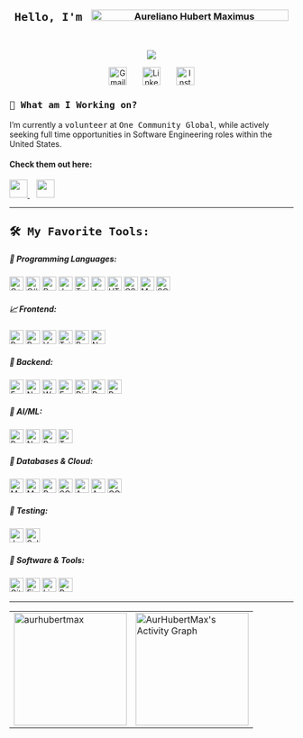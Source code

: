 

<h3 align="center">
  <span style="font-size: 20px; font-family: 'Source Code Pro', monospace;">Hello, I'm&#8287</span> 
<!--   <span style="font-size: 20px; font-family: 'Source Code Pro', monospace; color: ffa424; font-weight: normal;">Aureliano Hubert Maximus</span> -->
  <img height="20px" width="350px" alt="Aureliano Hubert Maximus" title="Aureliano Hubert Maximus" src="https://imgur.com/PHwhphQ.png"/>

</h3>
<br/>


<p align="center">
  <a href="https://github.com/DenverCoder1/readme-typing-svg">
    <img src="https://readme-typing-svg.demolab.com/?lines=Full-Stack%20Web%20Developer;2024%20KU%20Graduate;Seeking%20Full%20Time%20Opportunities&font=Source%20Code%20Pro&center=true&width=440&height=45&color=ffff&vCenter=true&pause=1000&size=22" /></a>
</p>

<p align="center">
  <a href="mailto:ahubertmax@gmail.com"><img height="32px" width="32px" alt="Gmail" title="Gmail" src="https://imgur.com/8EKNbBR.png" /></a>
  &#8287;&#8287;&#8287;&#8287;&#8287;
  <a href="https://www.linkedin.com/in/jonah-lawrence/"><img height="32px" width="32px" alt="LinkedIn" title="LinkedIn" src="https://imgur.com/sUC8p3j.png"/></a>
  &#8287;&#8287;&#8287;&#8287;&#8287;
  <a href="https://www.instagram.com/hubert_maximus/"><img height="32px" width="32px" alt="Instagram" title="Instagram" src="https://imgur.com/fYLq4kn.png"/></a>
</p>

<h3 align="left" style="font-family: 'Source Code Pro', monospace; ">💭&nbsp;What am I Working on?</h3>


<p align="left">I’m currently a <kbd>volunteer</kbd> at <kbd>One Community Global</kbd>, while actively seeking full time opportunities in Software Engineering roles within the United States. </p>
<h4>Check them out here: </h4>
<p align="left">
    <a href="https://onecommunityglobal.org/" target="blank">
    <img src="https://imgur.com/GfGivSL.png" height="32px" width="32px">
    </a>
    &#8287;&#8287;
    <a href="https://github.com/OneCommunityGlobal" target="blank">
        <img src="https://imgur.com/hIFwnNe.png" height="32px" width="32px">
    </a>
</p>

<hr />
  
<h3 style="font-family: 'Source Code Pro', monospace; font-size: 20px">🛠️ My Favorite Tools:</h3> 


<h5>📃 Programming Languages:</h5>
<p align="left">
  <img alt="C++" src="https://custom-icon-badges.demolab.com/badge/C++-9C033A.svg?logo=cpp2&logoColor=white" style="height: 25">
  <img alt="C#" src="https://custom-icon-badges.demolab.com/badge/C%23-68217A.svg?logo=cs2&logoColor=white" style="height: 25">
  <img alt="Python" src="https://img.shields.io/badge/Python-14354C.svg?logo=python&logoColor=white" style="height: 25">
  <img alt="JavaScript" src="https://img.shields.io/badge/JavaScript-F7DF1E.svg?logo=javascript&logoColor=white&color=yellow" style="height: 25">
  <img alt="TypeScript" src="https://img.shields.io/badge/TypeScript-007ACC.svg?logo=typescript&logoColor=white" style="height: 25">
  <img alt="Java" src="https://custom-icon-badges.demolab.com/badge/Java-007396.svg?logo=java&logoColor=white" style="height: 25">
  <img alt="HTML" src="https://img.shields.io/badge/HTML-E34F26.svg?logo=html5&logoColor=white" style="height: 25">
  <img alt="CSS" src="https://img.shields.io/badge/CSS-1572B6.svg?logo=css3&logoColor=white" style="height: 25">
  <img alt="Markdown" src="https://img.shields.io/badge/Markdown-000000.svg?logo=markdown&logoColor=white" style="height: 25">
  <img alt="SQL" src="https://custom-icon-badges.demolab.com/badge/SQL-025E8C.svg?logo=database&logoColor=white" style="height: 25">
</p>

<h5>📈 Frontend:</h5>
<p align="left">
  <img alt="React" src="https://img.shields.io/badge/React-20232a.svg?logo=react&logoColor=%2361DAFB" style="height: 25">
  <img alt="Bootstrap" src="https://img.shields.io/badge/Bootstrap-7952B3.svg?logo=bootstrap&logoColor=white" style="height: 25">
  <img alt="Vercel" src="https://img.shields.io/badge/Vercel-000000.svg?logo=vercel&logoColor=white" style="height: 25">
  <img alt="Tailwind" src="https://img.shields.io/badge/TailwindCSS-06B6D4.svg?logo=TailwindCSS&logoColor=white" style="height: 25">
  <img alt="ReactNative" src="https://img.shields.io/badge/React Native-8A2BE2.svg?logo=React&logoColor=white" style="height: 25">
  <img alt="Nextjs" src="https://img.shields.io/badge/Next-000000.svg?logo=next.js&logoColor=white" style="height: 25">
</p>

<h5>🚀 Backend:</h5>
<p align="left">
  <img alt="Express.js" src="https://img.shields.io/badge/Express.js-404d59.svg?logo=express&logoColor=white" style="height: 25">
  <img alt="Node.js" src="https://img.shields.io/badge/Node.js-43853D.svg?logo=node.js&logoColor=white" style="height: 25">
  <img alt="WPF (.Net)" src="https://img.shields.io/badge/WPF-5C2D91?logo=dotnet&logoColor=white" style="height: 25">
  <img alt="FastAPI" src="https://img.shields.io/badge/FastAPI-009688?logo=fastapi&logoColor=white" style="height: 25">
  <img alt="Django" src="https://img.shields.io/badge/Django-092E20?logo=django&logoColor=white" style="height: 25">
  <img alt="Python" src="https://img.shields.io/badge/Python-14354C.svg?logo=python&logoColor=white" style="height: 25">
  <img alt="RabbitMQ" src="https://img.shields.io/badge/RabbitMQ-FF6600.svg?logo=RabbitMQ&logoColor=white" style="height: 25">
</p>

<h5>🤖 AI/ML:</h5>
<p align="left">
  <img alt="Pandas" src="https://img.shields.io/badge/Pandas-150458.svg?logo=pandas&logoColor=white" style="height: 25">
  <img alt="Numpy" src="https://img.shields.io/badge/Numpy-013243.svg?logo=numpy&logoColor=white" style="height: 25">
  <img alt="PyTorch" src="https://img.shields.io/badge/PyTorch-EE4C2C.svg?logo=pytorch&logoColor=white" style="height: 25">
  <img alt="Tensorflow" src="https://img.shields.io/badge/Tensorflow-FF6F00.svg?logo=tensorflow&logoColor=white" style="height: 25">
</p>

<h5>💾 Databases & Cloud:</h5>
<p align="left">
  <img alt="MongoDB" src="https://img.shields.io/badge/MongoDB-47A248.svg?logo=mongodb&logoColor=white" style="height: 25">
  <img alt="MySQL" src="https://img.shields.io/badge/MySQL-4479A1.svg?logo=MySQL&logoColor=white" style="height: 25">
  <img alt="PostgreSQL" src="https://img.shields.io/badge/PostgreSQL-336791.svg?logo=PostgreSQL&logoColor=white" style="height: 25">
  <img alt="SQLite" src="https://img.shields.io/badge/SQLite-003B57.svg?logo=SQLite&logoColor=white" style="height: 25">
  <img alt="AWS" src="https://img.shields.io/badge/AWS-FF9900.svg?logo=amazonwebservices&logoColor=white" style="height: 25">
  <img alt="Azure" src="https://img.shields.io/badge/Azure-0078D4.svg?logo=azureblob&logoColor=white" style="height: 25">
  <img alt="GCP" src="https://img.shields.io/badge/GCP-4285F4.svg?logo=googlecloud&logoColor=white" style="height: 25">
</p>


<h5>🧪 Testing:</h5>
<p align="left">
  <img alt="Jest" src="https://img.shields.io/badge/Jest-C21325.svg?logo=Jest&logoColor=white" style="height: 25">
  <img alt="Selenium" src="https://img.shields.io/badge/Selenium-43B02A.svg?logo=Selenium&logoColor=white" style="height: 25">
</p>

<h5>🧰 Software & Tools:</h5>
<p align="left">
  <img alt="Git" src="https://img.shields.io/badge/Git-F05032.svg?logo=Git&logoColor=white" style="height: 25">
  <img alt="Figma" src="https://img.shields.io/badge/Figma-F24E1E.svg?logo=figma&logoColor=white" style="height: 25">
  <img alt="Linux" src="https://img.shields.io/badge/Linux-FCC624.svg?logo=linux&logoColor=white" style="height: 25">
  <img alt="Postman" src="https://img.shields.io/badge/Postman-FF6C37.svg?logo=postman&logoColor=white" style="height: 25">
</p>

<hr />
<table border="none" style="border-collapse: collapse; border: none;">
  <tr>
    <td style="border: none;">
      <img align="center" src="https://github-readme-streak-stats.herokuapp.com/?user=aurhubertmax&" alt="aurhubertmax" height="200" />
    </td>
    <td style="border: none;">
      <a href="https://github.com/ashutosh00710/github-readme-activity-graph">
        <img alt="AurHubertMax's Activity Graph" src="https://github-readme-activity-graph.vercel.app/graph/?username=AurHubertMax&theme=react&from=2025-02-30" height="200" />
      </a>
    </td>
  </tr>
</table>


